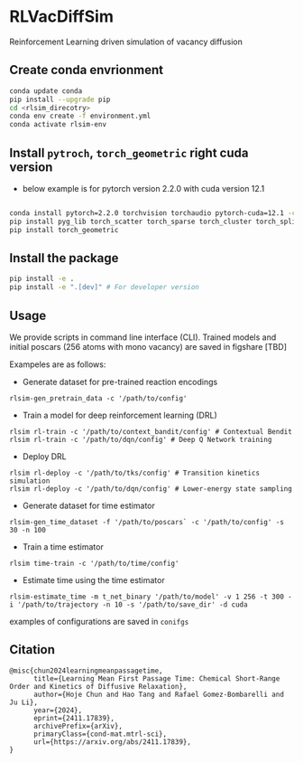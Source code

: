 # RLVacDiffSim
Reinforcement Learning driven simulation of vacancy diffusion

## Create conda envrionment

```bash
conda update conda
pip install --upgrade pip
cd <rlsim_direcotry>
conda env create -f environment.yml
conda activate rlsim-env
```

## Install `pytroch`, `torch_geometric` right cuda version

- below example is for pytorch version 2.2.0 with cuda version 12.1

```bash

conda install pytorch=2.2.0 torchvision torchaudio pytorch-cuda=12.1 -c pytorch -c nvidia
pip install pyg_lib torch_scatter torch_sparse torch_cluster torch_spline_conv -f https://data.pyg.org/whl/torch-2.2.0+cu121.html
pip install torch_geometric

```

## Install the package

```bash
pip install -e .
pip install -e ".[dev]" # For developer version
```

## Usage
We provide scripts in command line interface (CLI).
Trained models and initial poscars (256 atoms with mono vacancy) are saved in figshare [TBD]

Exampeles are as follows:

- Generate dataset for pre-trained reaction encodings

```
rlsim-gen_pretrain_data -c '/path/to/config'
```

- Train a model for deep reinforcement learning (DRL)
```
rlsim rl-train -c '/path/to/context_bandit/config' # Contextual Bendit
rlsim rl-train -c '/path/to/dqn/config' # Deep Q Network training
```
- Deploy DRL 
```
rlsim rl-deploy -c '/path/to/tks/config' # Transition kinetics simulation
rlsim rl-deploy -c '/path/to/dqn/config' # Lower-energy state sampling
```
- Generate dataset for time estimator
```
rlsim-gen_time_dataset -f '/path/to/poscars` -c '/path/to/config' -s 30 -n 100
```
- Train a time estimator
```
rlsim time-train -c '/path/to/time/config' 
```
- Estimate time using the time estimator
```
rlsim-estimate_time -m t_net_binary '/path/to/model' -v 1 256 -t 300 -i '/path/to/trajectory -n 10 -s '/path/to/save_dir' -d cuda
```
examples of configurations are saved in `conifgs`

## Citation
```
@misc{chun2024learningmeanpassagetime,
      title={Learning Mean First Passage Time: Chemical Short-Range Order and Kinetics of Diffusive Relaxation}, 
      author={Hoje Chun and Hao Tang and Rafael Gomez-Bombarelli and Ju Li},
      year={2024},
      eprint={2411.17839},
      archivePrefix={arXiv},
      primaryClass={cond-mat.mtrl-sci},
      url={https://arxiv.org/abs/2411.17839}, 
}
```